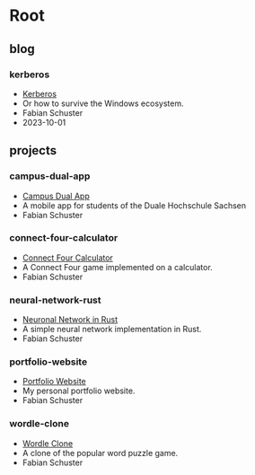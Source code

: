 [//]: <> (------------------------------------------------------------------------)
[//]: <> (This file is auto-generated by the menu script. Do not edit it manually.)
[//]: <> (------------------------------------------------------------------------)

# Root

## blog

### kerberos

- [Kerberos](blog/kerberos/index.mdx)
- Or how to survive the Windows ecosystem.
- Fabian Schuster
- 2023-10-01

## projects

### campus-dual-app

- [Campus Dual App](projects/campus-dual-app/index.mdx)
- A mobile app for students of the Duale Hochschule Sachsen
- Fabian Schuster

### connect-four-calculator

- [Connect Four Calculator](projects/connect-four-calculator/index.mdx)
- A Connect Four game implemented on a calculator.
- Fabian Schuster

### neural-network-rust

- [Neuronal Network in Rust](projects/neural-network-rust/index.mdx)
- A simple neural network implementation in Rust.
- Fabian Schuster

### portfolio-website

- [Portfolio Website](projects/portfolio-website/index.mdx)
- My personal portfolio website.
- Fabian Schuster

### wordle-clone

- [Wordle Clone](projects/wordle-clone/index.mdx)
- A clone of the popular word puzzle game.
- Fabian Schuster

